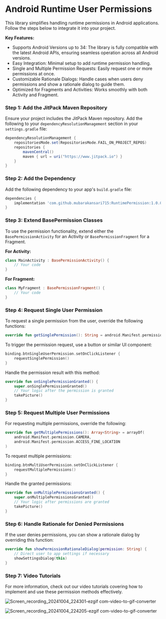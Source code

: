 
# Android Runtime User Permissions

This library simplifies handling runtime permissions in Android applications. Follow the steps below to integrate it into your project.

**Key Features:**
- Supports Android Versions up to 34: The library is fully compatible with the latest Android APIs, ensuring seamless operation across all Android versions.
- Easy Integration: Minimal setup to add runtime permission handling.
- Single and Multiple Permission Requests: Easily request one or more permissions at once.
- Customizable Rationale Dialogs: Handle cases when users deny permissions and show a rationale dialog to guide them.
- Optimized for Fragments and Activities: Works smoothly with both Activity and Fragment.

### Step 1: Add the JitPack Maven Repository
Ensure your project includes the JitPack Maven repository. Add the following to your `dependencyResolutionManagement` section in your `settings.gradle` file:

```gradle
dependencyResolutionManagement {
    repositoriesMode.set(RepositoriesMode.FAIL_ON_PROJECT_REPOS)
    repositories {
        mavenCentral()
        maven { url = uri("https://www.jitpack.io") }
    }
}
```

### Step 2: Add the Dependency
Add the following dependency to your app's `build.gradle` file:

```gradle
dependencies {
    implementation 'com.github.mubarakansari715:RuntimePermission:1.0.0'
}
```

### Step 3: Extend BasePermission Classes
To use the permission functionality, extend either the `BasePermissionActivity` for an Activity or `BasePermissionFragment` for a Fragment.

**For Activity:**
```kotlin
class MainActivity : BasePermissionActivity() {
    // Your code
}
```

**For Fragment:**
```kotlin
class MyFragment : BasePermissionFragment() {
    // Your code
}
```

### Step 4: Request Single User Permission
To request a single permission from the user, override the following functions:

```kotlin
override fun getSinglePermission(): String = android.Manifest.permission.CAMERA
```

To trigger the permission request, use a button or similar UI component:

```kotlin
binding.btnSingleUserPermission.setOnClickListener {
    requestSinglePermission()
}
```

Handle the permission result with this method:

```kotlin
override fun onSinglePermissionGranted() {
    super.onSinglePermissionGranted()
    // Your logic after the permission is granted
    takePicture()
}
```

### Step 5: Request Multiple User Permissions
For requesting multiple permissions, override the following:

```kotlin
override fun getMultiplePermissions(): Array<String> = arrayOf(
    android.Manifest.permission.CAMERA,
    android.Manifest.permission.ACCESS_FINE_LOCATION
)
```

To request multiple permissions:

```kotlin
binding.btnMultiUserPermission.setOnClickListener {
    requestMultiplePermissions()
}
```

Handle the granted permissions:

```kotlin
override fun onMultiplePermissionsGranted() {
    super.onMultiplePermissionsGranted()
    // Your logic after permissions are granted
    takePicture()
}
```

### Step 6: Handle Rationale for Denied Permissions
If the user denies permissions, you can show a rationale dialog by overriding this function:

```kotlin
override fun showPermissionRationaleDialog(permission: String) {
    // Direct user to app settings if necessary
    showSettingsDialog(this)
}
```

### Step 7: Video Tutorials
For more information, check out our video tutorials covering how to implement and use these permission methods effectively.

![Screen_recording_20241004_224301-ezgif com-video-to-gif-converter](https://github.com/user-attachments/assets/928f13b1-fb57-4e1a-8559-3b248ef85139)

![Screen_recording_20241004_224205-ezgif com-video-to-gif-converter](https://github.com/user-attachments/assets/dfcad089-dbf3-4d19-bca6-9caea531c741)

